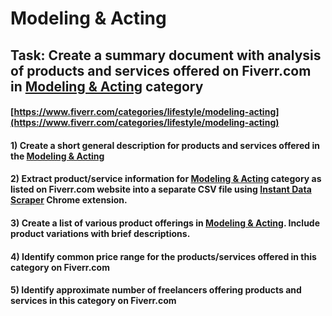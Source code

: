 # Modeling & Acting
## Task: Create a summary document with analysis of products and services offered on Fiverr.com in [Modeling & Acting](https://www.fiverr.com/categories/lifestyle/modeling-acting) category
#### [https://www.fiverr.com/categories/lifestyle/modeling-acting](https://www.fiverr.com/categories/lifestyle/modeling-acting)
#### 1) Create a short general description for products and services offered in the [Modeling & Acting](https://www.fiverr.com/categories/lifestyle/modeling-acting)
#### 2) Extract product/service information for [Modeling & Acting](https://www.fiverr.com/categories/lifestyle/modeling-acting) category as listed on Fiverr.com website into a separate CSV file using [Instant Data Scraper](https://chrome.google.com/webstore/detail/instant-data-scraper/ofaokhiedipichpaobibbnahnkdoiiah) Chrome extension.
#### 3) Create a list of various product offerings in [Modeling & Acting](https://www.fiverr.com/categories/lifestyle/modeling-acting). Include product variations with brief descriptions.
#### 4) Identify common price range for the products/services offered in this category on Fiverr.com
#### 5) Identify approximate number of freelancers offering products and services in this category on Fiverr.com
